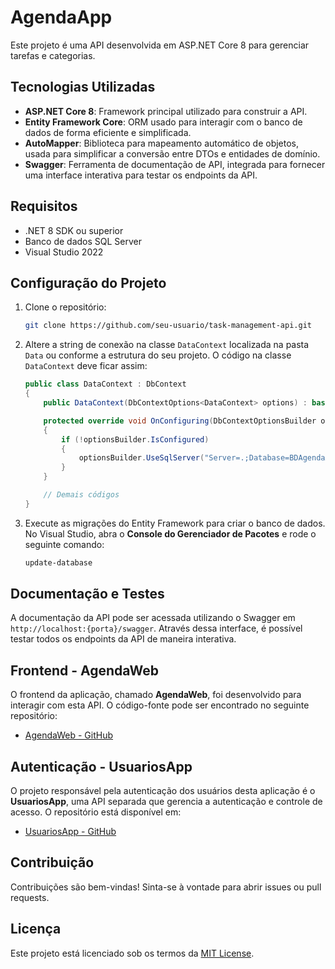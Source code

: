 # AgendaApp

Este projeto é uma API desenvolvida em ASP.NET Core 8 para gerenciar tarefas e categorias.

## Tecnologias Utilizadas

- **ASP.NET Core 8**: Framework principal utilizado para construir a API.
- **Entity Framework Core**: ORM usado para interagir com o banco de dados de forma eficiente e simplificada.
- **AutoMapper**: Biblioteca para mapeamento automático de objetos, usada para simplificar a conversão entre DTOs e entidades de domínio.
- **Swagger**: Ferramenta de documentação de API, integrada para fornecer uma interface interativa para testar os endpoints da API.

## Requisitos

- .NET 8 SDK ou superior
- Banco de dados SQL Server
- Visual Studio 2022

## Configuração do Projeto

1. Clone o repositório:
    ```bash
    git clone https://github.com/seu-usuario/task-management-api.git
    ```

2. Altere a string de conexão na classe `DataContext` localizada na pasta `Data` ou conforme a estrutura do seu projeto. O código na classe `DataContext` deve ficar assim:

    ```csharp
    public class DataContext : DbContext
    {
        public DataContext(DbContextOptions<DataContext> options) : base(options) { }

        protected override void OnConfiguring(DbContextOptionsBuilder optionsBuilder)
        {
            if (!optionsBuilder.IsConfigured)
            {
                optionsBuilder.UseSqlServer("Server=.;Database=BDAgendaApp;Trusted_Connection=True;");
            }
        }

        // Demais códigos
    }
    ```

3. Execute as migrações do Entity Framework para criar o banco de dados. No Visual Studio, abra o **Console do Gerenciador de Pacotes** e rode o seguinte comando:
    ```bash
    update-database
    ```

## Documentação e Testes

A documentação da API pode ser acessada utilizando o Swagger em `http://localhost:{porta}/swagger`. Através dessa interface, é possível testar todos os endpoints da API de maneira interativa.

## Frontend - AgendaWeb

O frontend da aplicação, chamado **AgendaWeb**, foi desenvolvido para interagir com esta API. O código-fonte pode ser encontrado no seguinte repositório:
- [AgendaWeb - GitHub](https://github.com/yfelipesoares/AgendaWeb)

## Autenticação - UsuariosApp

O projeto responsável pela autenticação dos usuários desta aplicação é o **UsuariosApp**, uma API separada que gerencia a autenticação e controle de acesso. O repositório está disponível em:
- [UsuariosApp - GitHub](https://github.com/yfelipesoares/UsuariosApp)

## Contribuição

Contribuições são bem-vindas! Sinta-se à vontade para abrir issues ou pull requests.

## Licença

Este projeto está licenciado sob os termos da [MIT License](LICENSE).


